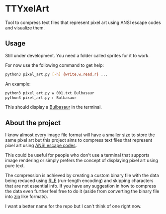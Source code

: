 # TTYxelArt 

Tool to compress text files that represent pixel art using ANSI escape codes and visualize them.

## Usage

Still under development. You need a folder called sprites for it to work.

For now use the following command to get help:

```sh
python3 pixel_art.py [-h] {write,w,read,r} ...
```

An example:

```sh
python3 pixel_art.py w 001.txt Bulbasaur
python3 pixel_art.py r Bulbasaur
```

This should display a [Bulbasaur](https://github.com/shinya/pokemon-terminal-art/blob/main/fullcolor/bw/001.txt) in the terminal.

## About the project

I know almost every image file format will have a smaller size to store the same pixel art but this project aims to compress text files that represent pixel art using [ANSI escape codes](https://en.wikipedia.org/wiki/ANSI_escape_code).

This could be useful for people who don't use a terminal that supports image rendering or simply prefers the concept of displaying pixel art using pure text.

The compression is achieved by creating a custom binary file with the data being reduced using [RLE](https://en.wikipedia.org/wiki/Run-length_encoding) (run-length encoding) and skipping characters that are not essential info. If you have any suggestion in how to compress the data even further feel free to do it (aside from converting the binary file into [zip](https://en.wikipedia.org/wiki/ZIP_(file_format)) like formats).

I want a better name for the repo but I can't think of one right now.
